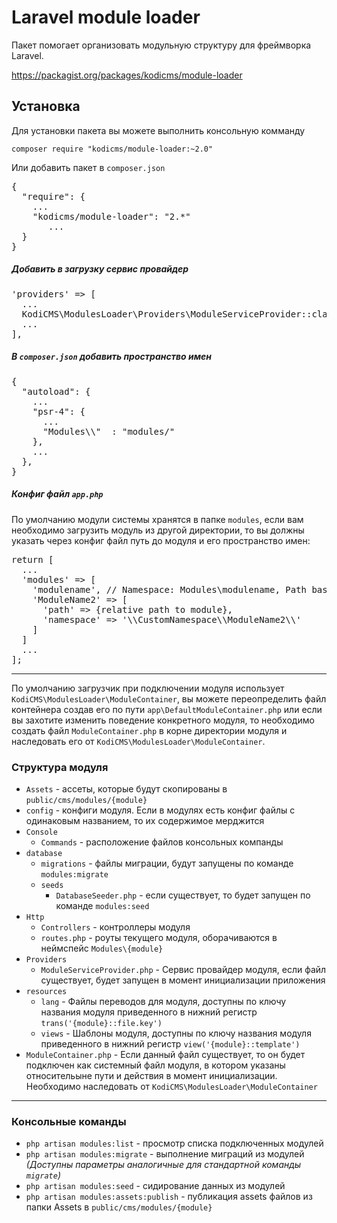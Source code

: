 # Laravel module loader
Пакет помогает организовать модульную структуру для фреймворка Laravel.

https://packagist.org/packages/kodicms/module-loader

## Установка

Для установки пакета вы можете выполнить консольную комманду

`composer require "kodicms/module-loader:~2.0"`

Или добавить пакет в `composer.json`
<pre>
{
  "require": {
    ...
    "kodicms/module-loader": "2.*"
       ...
  }
}
</pre>


##### Добавить в загрузку сервис провайдер
<pre>
'providers' => [
  ...
  KodiCMS\ModulesLoader\Providers\ModuleServiceProvider::class,
  ...
],
</pre>

##### В `composer.json` добавить пространство имен
<pre>
{
  "autoload": {
    ...
    "psr-4": {
      ...
      "Modules\\"  : "modules/"
    },
    ...
  },
}
</pre>

##### Конфиг файл `app.php`
По умолчанию модули системы хранятся в папке `modules`, если вам необходимо загрузить модуль из другой директории,
то вы должны указать через конфиг файл путь до модуля и его пространство имен:

<pre>
return [
  ...
  'modules' => [
    'modulename', // Namespace: Modules\modulename, Path baseDir/modules/modulename
    'ModuleName2' => [
      'path' => {relative path to module},
      'namespace' => '\\CustomNamespace\\ModuleName2\\'
    ]
  ]
  ...
];
</pre>

----------

По умолчанию загрузчик при подключении модуля использует `KodiCMS\ModulesLoader\ModuleContainer`, вы можете 
переопределить файл контейнера создав его по пути `app\DefaultModuleContainer.php` или если вы захотите 
изменить поведение конкретного модуля, то необходимо создать файл `ModuleContainer.php` в корне директории модуля 
и наследовать его от `KodiCMS\ModulesLoader\ModuleContainer`.

### Структура модуля

 * `Assets` - ассеты, которые будут скопированы в `public/cms/modules/{module}`
 * `config` - конфиги модуля. Если в модулях есть конфиг файлы с одинаковым названием, то их содержимое мерджится
 * `Console`
   * `Commands` - расположение файлов консольных компанды
 * `database`
   * `migrations` - файлы миграции, будут запущены по команде `modules:migrate`
   * `seeds`
     * `DatabaseSeeder.php` - если существует, то будет запущен по команде `modules:seed`
 * `Http`
   * `Controllers` - контроллеры модуля
   * `routes.php` - роуты текущего модуля, оборачиваются в неймспейс `Modules\{module}`
 * `Providers`
   * `ModuleServiceProvider.php` - Сервис провайдер модуля, если файл существует, будет запущен в момент инициализации приложения
 * `resources`
   * `lang` - Файлы переводов для модуля, доступны по ключу названия модуля приведенного в нижний регистр `trans('{module}::file.key')`
   * `views` - Шаблоны модуля, доступны по ключу названия модуля приведенного в нижний регистр `view('{module}::template')`
 * `ModuleContainer.php` - Если данный файл существует, то он будет подключен как системный файл модуля, в котором указаны относительыне пути и действия в момент инициализации. Необходимо наследовать от `KodiCMS\ModulesLoader\ModuleContainer`

----------

### Консольные команды

 * `php artisan modules:list` - просмотр списка подключенных модулей  
 * `php artisan modules:migrate` - выполнение миграций из модулей *(Доступны параметры аналогичные для стандартной команды `migrate`)*
 * `php artisan modules:seed` - сидирование данных из модулей
 * `php artisan modules:assets:publish` - публикация assets файлов из папки Assets в `public/cms/modules/{module}`